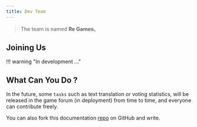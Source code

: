 ```yaml
---
title: Dev Team
---
```


> The team is named **Re Games**。

## Joining Us

!!! warning "In development ..."

## What Can You Do ?

In the future, some `tasks` such as text translation or voting statistics,
will be released in the game forum (in deployment) from time to time, and everyone can contribute freely.

You can also fork this documentation [repo](https://github.com/naruto-senki/docs) on GitHub and write.
